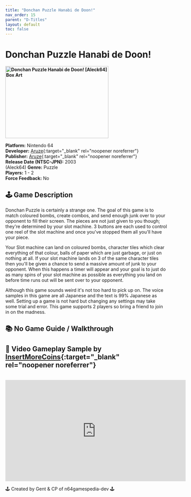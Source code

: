 ```yaml
---
title: "Donchan Puzzle Hanabi de Doon!"
nav_order: 15
parent: "D-Titles"
layout: default
toc: false
---
```


# Donchan Puzzle Hanabi de Doon!

<b>
<img src="https://www.n64gamespedia.com/wp-content/uploads/2025/07/Donchan_Puzzle_Hanabi_de_Doon_Aleck64.png" alt="Donchan Puzzle Hanabi de Doon! [Aleck64] Box Art" width="320" height="224" />
</b>

**Platform:** Nintendo 64  
**Developer:** [Aruze](https://en.wikipedia.org/wiki/Universal_Entertainment){:target="_blank" rel="noopener noreferrer"}  
**Publisher:** [Aruze](https://en.wikipedia.org/wiki/Universal_Entertainment){:target="_blank" rel="noopener noreferrer"}  
**Release Date (NTSC-JPN):** 2003  
(Aleck64)
**Genre:** Puzzle  
**Players:** 1 - 2  
**Force Feedback:** No

## 🕹️ Game Description
Donchan Puzzle is certainly a strange one. The goal of this game is to match coloured bombs, create combos, and send enough junk over to your opponent to fill their screen. The pieces are not just given to you though; they're determined by your slot machine. 3 buttons are each used to control one reel of the slot machine and once you've stopped them all you'll have your piece.

Your Slot machine can land on coloured bombs, character tiles which clear everything of that colour, balls of paper which are just garbage, or just on nothing at all. If your slot machine lands on 3 of the same character tiles then you'll be given a chance to send a massive amount of junk to your opponent. When this happens a timer will appear and your goal is to just do as many spins of your slot machine as possible as everything you land on before time runs out will be sent over to your opponent.

Although this game sounds weird it's not too hard to pick up on. The voice samples in this game are all Japanese and the text is 99% Japanese as well. Setting up a game is not hard but changing any settings may take some trial and error. This game supports 2 players so bring a friend to join in on the madness.

## 📚 No Game Guide / Walkthrough

## 🎥 Video Gameplay Sample by [InsertMoreCoins](https://www.youtube.com/channel/UCq8n2oMl5dVugY_u4pzwoOQ){:target="_blank" rel="noopener noreferrer"}
<br />  
<iframe width="560" height="315" src="https://www.youtube.com/embed/5OgUYeyD8_w" title="Donchan Puzzle Hanabi de Doon! Gameplay" frameborder="0" allowfullscreen></iframe>

🕹️ Created by Gent & CP of n64gamespedia-dev 🕹️

<!-- Vault Format: n64gamespedia-dev -->
<!-- Protocol Source: _vault-specs/format-protocol.md -->
